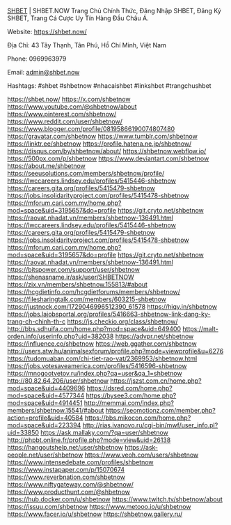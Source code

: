 <a href="https://shbet.now/">SHBET</a> | SHBET.NOW Trang Chủ Chính Thức, Đăng Nhập SHBET, Đăng Ký SHBET, Trang Cá Cược Uy Tín Hàng Đầu Châu Á.

Website: <a href="https://shbet.now/">https://shbet.now/</a>

Địa Chỉ: 43 Tây Thạnh, Tân Phú, Hồ Chí Minh, Việt Nam

Phone: 0969963979

Email: admin@shbet.now

Hashtags: #shbet #shbetnow #nhacaishbet #linkshbet #trangchushbet

<a href="https://shbet.now/">https://shbet.now/</a>
<a href="https://x.com/shbetnow">https://x.com/shbetnow</a>
<a href="https://www.youtube.com/@shbetnow/about">https://www.youtube.com/@shbetnow/about</a>
<a href="https://www.pinterest.com/shbetnow/">https://www.pinterest.com/shbetnow/</a>
<a href="https://www.reddit.com/user/shbetnow/">https://www.reddit.com/user/shbetnow/</a>
<a href="https://www.blogger.com/profile/08195866190074807480">https://www.blogger.com/profile/08195866190074807480</a>
<a href="https://gravatar.com/shbetnow">https://gravatar.com/shbetnow</a>
<a href="https://www.tumblr.com/shbetnow">https://www.tumblr.com/shbetnow</a>
<a href="https://linktr.ee/shbetnow">https://linktr.ee/shbetnow</a>
<a href="https://profile.hatena.ne.jp/shbetnow/">https://profile.hatena.ne.jp/shbetnow/</a>
<a href="https://disqus.com/by/shbetnow/about/">https://disqus.com/by/shbetnow/about/</a>
<a href="https://shbetnow.webflow.io/">https://shbetnow.webflow.io/</a>
<a href="https://500px.com/p/shbetnow">https://500px.com/p/shbetnow</a>
<a href="https://www.deviantart.com/shbetnow">https://www.deviantart.com/shbetnow</a>
<a href="https://about.me/shbetnow">https://about.me/shbetnow</a>
<a href="https://seeusolutions.com/members/shbetnow/profile/">https://seeusolutions.com/members/shbetnow/profile/</a>
<a href="https://lwccareers.lindsey.edu/profiles/5415446-shbetnow">https://lwccareers.lindsey.edu/profiles/5415446-shbetnow</a>
<a href="https://careers.gita.org/profiles/5415479-shbetnow">https://careers.gita.org/profiles/5415479-shbetnow</a>
<a href="https://jobs.insolidarityproject.com/profiles/5415478-shbetnow">https://jobs.insolidarityproject.com/profiles/5415478-shbetnow</a>
<a href="https://mforum.cari.com.my/home.php?mod=space&uid=3195657&do=profile">https://mforum.cari.com.my/home.php?mod=space&uid=3195657&do=profile</a>
<a href="https://git.cryto.net/shbetnow">https://git.cryto.net/shbetnow</a>
<a href="https://raovat.nhadat.vn/members/shbetnow-136491.html">https://raovat.nhadat.vn/members/shbetnow-136491.html</a>
<a href="https://lwccareers.lindsey.edu/profiles/5415446-shbetnow">https://lwccareers.lindsey.edu/profiles/5415446-shbetnow</a>
<a href="https://careers.gita.org/profiles/5415479-shbetnow">https://careers.gita.org/profiles/5415479-shbetnow</a>
<a href="https://jobs.insolidarityproject.com/profiles/5415478-shbetnow">https://jobs.insolidarityproject.com/profiles/5415478-shbetnow</a>
<a href="https://mforum.cari.com.my/home.php?mod=space&uid=3195657&do=profile">https://mforum.cari.com.my/home.php?mod=space&uid=3195657&do=profile</a>
<a href="https://git.cryto.net/shbetnow">https://git.cryto.net/shbetnow</a>
<a href="https://raovat.nhadat.vn/members/shbetnow-136491.html">https://raovat.nhadat.vn/members/shbetnow-136491.html</a>
<a href="https://bitspower.com/support/user/shbetnow">https://bitspower.com/support/user/shbetnow</a>
<a href="https://shenasname.ir/ask/user/SHBETNOW">https://shenasname.ir/ask/user/SHBETNOW</a>
<a href="https://zix.vn/members/shbetnow.155813/#about">https://zix.vn/members/shbetnow.155813/#about</a>
<a href="https://hcgdietinfo.com/hcgdietforums/members/shbetnow/">https://hcgdietinfo.com/hcgdietforums/members/shbetnow/</a>
<a href="https://filesharingtalk.com/members/603215-shbetnow">https://filesharingtalk.com/members/603215-shbetnow</a>
<a href="https://justnock.com/1729046996512390_61578">https://justnock.com/1729046996512390_61578</a>
<a href="https://hiqy.in/shbetnow">https://hiqy.in/shbetnow</a>
<a href="https://jobs.lajobsportal.org/profiles/5416663-shbetnow-link-dang-ky-trang-ch-chinh-th-c">https://jobs.lajobsportal.org/profiles/5416663-shbetnow-link-dang-ky-trang-ch-chinh-th-c</a>
<a href="https://js.checkio.org/class/shbetnow/">https://js.checkio.org/class/shbetnow/</a>
<a href="http://bbs.sdhuifa.com/home.php?mod=space&uid=649400">http://bbs.sdhuifa.com/home.php?mod=space&uid=649400</a>
<a href="https://malt-orden.info/userinfo.php?uid=382038">https://malt-orden.info/userinfo.php?uid=382038</a>
<a href="https://advpr.net/shbetnow">https://advpr.net/shbetnow</a>
<a href="https://influence.co/shbetnow">https://influence.co/shbetnow</a>
<a href="https://web.ggather.com/shbetnow">https://web.ggather.com/shbetnow</a>
<a href="http://users.atw.hu/animalsexforum/profile.php?mode=viewprofile&u=6276">http://users.atw.hu/animalsexforum/profile.php?mode=viewprofile&u=6276</a>
<a href="https://tudomuaban.com/chi-tiet-rao-vat/2369953/shbetnow.html">https://tudomuaban.com/chi-tiet-rao-vat/2369953/shbetnow.html</a>
<a href="https://jobs.votesaveamerica.com/profiles/5416596-shbetnow">https://jobs.votesaveamerica.com/profiles/5416596-shbetnow</a>
<a href="https://mnogootvetov.ru/index.php?qa=user&qa_1=shbetnow">https://mnogootvetov.ru/index.php?qa=user&qa_1=shbetnow</a>
<a href="http://80.82.64.206/user/shbetnow">http://80.82.64.206/user/shbetnow</a>
<a href="https://jszst.com.cn/home.php?mod=space&uid=4409696">https://jszst.com.cn/home.php?mod=space&uid=4409696</a>
<a href="https://dsred.com/home.php?mod=space&uid=4577344">https://dsred.com/home.php?mod=space&uid=4577344</a>
<a href="https://bysee3.com/home.php?mod=space&uid=4914451">https://bysee3.com/home.php?mod=space&uid=4914451</a>
<a href="http://memmai.com/index.php?members/shbetnow.15541/#about">http://memmai.com/index.php?members/shbetnow.15541/#about</a>
<a href="https://seomotionz.com/member.php?action=profile&uid=40584">https://seomotionz.com/member.php?action=profile&uid=40584</a>
<a href="https://bbs.mikocon.com/home.php?mod=space&uid=223394">https://bbs.mikocon.com/home.php?mod=space&uid=223394</a>
<a href="http://rias.ivanovo.ru/cgi-bin/mwf/user_info.pl?uid=33850">http://rias.ivanovo.ru/cgi-bin/mwf/user_info.pl?uid=33850</a>
<a href="https://ask.mallaky.com/?qa=user/shbetnow">https://ask.mallaky.com/?qa=user/shbetnow</a>
<a href="http://phpbt.online.fr/profile.php?mode=view&uid=26138">http://phpbt.online.fr/profile.php?mode=view&uid=26138</a>
<a href="https://hangoutshelp.net/user/shbetnow">https://hangoutshelp.net/user/shbetnow</a>
<a href="https://ask-people.net/user/shbetnow">https://ask-people.net/user/shbetnow</a>
<a href="https://www.veoh.com/users/shbetnow">https://www.veoh.com/users/shbetnow</a>
<a href="https://www.intensedebate.com/profiles/shbetnow">https://www.intensedebate.com/profiles/shbetnow</a>
<a href="https://www.instapaper.com/p/15070674">https://www.instapaper.com/p/15070674</a>
<a href="https://www.reverbnation.com/shbetnow">https://www.reverbnation.com/shbetnow</a>
<a href="https://www.niftygateway.com/@shbetnow/">https://www.niftygateway.com/@shbetnow/</a>
<a href="https://www.producthunt.com/@shbetnow">https://www.producthunt.com/@shbetnow</a>
<a href="https://hub.docker.com/u/shbetnow">https://hub.docker.com/u/shbetnow</a>
<a href="https://www.twitch.tv/shbetnow/about">https://www.twitch.tv/shbetnow/about</a>
<a href="https://issuu.com/shbetnow">https://issuu.com/shbetnow</a>
<a href="https://www.metooo.io/u/shbetnow">https://www.metooo.io/u/shbetnow</a>
<a href="https://www.facer.io/u/shbetnow">https://www.facer.io/u/shbetnow</a>
<a href="https://shbetnow.gallery.ru/">https://shbetnow.gallery.ru/</a>